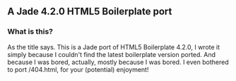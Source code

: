 ## A Jade 4.2.0 HTML5 Boilerplate port

### What is this?

As the title says. This is a Jade port of HTML5 Boilerplate 4.2.0, I wrote it simply because I couldn't find the latest boilerplate version ported. And because I was bored, actually, mostly because I was bored. I even bothered to port /404.html, for your (potential) enjoyment!
